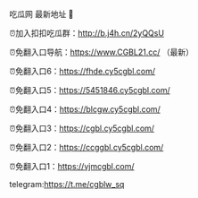 吃瓜网 最新地址 👋 

⏰加入扣扣吃瓜群：http://b.j4h.cn/2yQQsU

⏰免翻入口导航：https://www.CGBL21.cc/  （最新）

⏰免翻入口6：https://fhde.cy5cgbl.com/

⏰免翻入口5：https://5451846.cy5cgbl.com/

⏰免翻入口4：https://blcgw.cy5cgbl.com/

⏰免翻入口3：https://cgbl.cy5cgbl.com/

⏰免翻入口2：https://ccggbl.cy5cgbl.com/

⏰免翻入口1：https://vjmcgbl.com/

telegram:https://t.me/cgblw_sq


